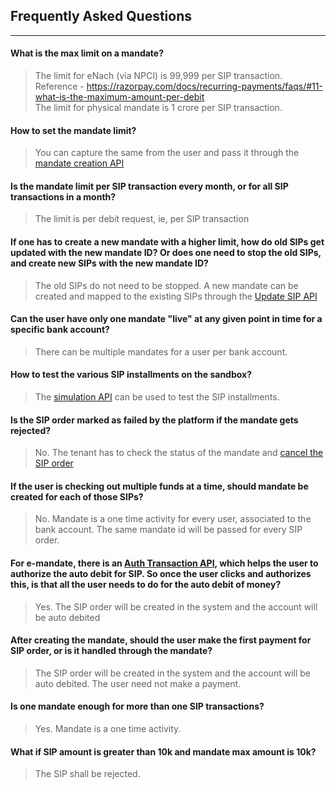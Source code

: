 ## Frequently Asked Questions
----------------------------------
#### What is the max limit on a mandate?
>  The limit for eNach (via NPCI) is 99,999 per SIP transaction.<br>
Reference - https://razorpay.com/docs/recurring-payments/faqs/#11-what-is-the-maximum-amount-per-debit<br>
The limit for physical mandate is 1 crore per SIP transaction.

#### How to set the mandate limit? 
> You can capture the same from the user and pass it through the [mandate creation API](https://fintechprimitives.com/api/#post-create-e-mandate)

#### Is the mandate limit per SIP transaction every month, or for all SIP transactions in a month? 
> The limit is per debit request, ie, per SIP transaction

#### If one has to create a new mandate with a higher limit, how do old SIPs get updated with the new mandate ID? Or does one need to stop the old SIPs, and create new SIPs with the new mandate ID?
> The old SIPs do not need to be stopped. A new mandate can be created and mapped to the existing SIPs through the [Update SIP API](https://fintechprimitives.com/api/#patch-update-sip-order)

#### Can the user have only one mandate "live" at any given point in time for a specific bank account?
> There can be multiple mandates for a user per bank account.

#### How to test the various SIP installments on the sandbox? 
> The [simulation API](https://fintechprimitives.com/api/#post-sip-simulation) can be used to test the SIP installments.

#### Is the SIP order marked as failed by the platform if the mandate gets rejected?
> No. The tenant has to check the status of the mandate and [cancel the SIP order](https://fintechprimitives.com/api/#patch-cancel-sip-order)

#### If the user is checking out multiple funds at a time, should mandate be created for each of those SIPs? 
> No. Mandate is a one time activity for every user, associated to the bank account. The same mandate id will be passed for every SIP order.

#### For e-mandate, there is an [Auth Transaction API](https://fintechprimitives.com/api/#post-auth-transaction), which helps the user to authorize the auto debit for SIP. So once the user clicks and authorizes this, is that all the user needs to do for the auto debit of money?
> Yes. The SIP order will be created in the system and the account will be auto debited

#### After creating the mandate, should the user make the first payment for SIP order, or is it handled through the mandate?
> The SIP order will be created in the system and the account will be auto debited. The user need not make a payment.

#### Is one mandate enough for more than one SIP transactions?
> Yes. Mandate is a one time activity.

#### What if SIP amount is greater than 10k and mandate max amount is 10k?
> The SIP shall be rejected.

